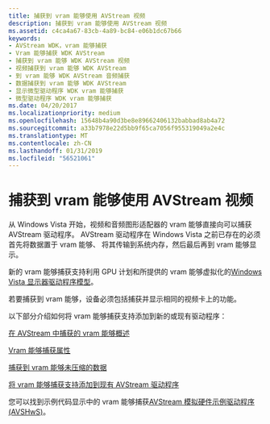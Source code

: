 ```yaml
---
title: 捕获到 vram 能够使用 AVStream 视频
description: 捕获到 vram 能够使用 AVStream 视频
ms.assetid: c4ca4a67-83cb-4a89-bc84-e06b1dc67b66
keywords:
- AVStream WDK，vram 能够捕获
- Vram 能够捕获 WDK AVStream
- 捕获到 vram 能够 WDK AVStream 视频
- 视频捕获到 vram 能够 WDK AVStream
- 到 vram 能够 WDK AVStream 音频捕获
- 数据捕获到 vram 能够 WDK AVStream
- 显示微型驱动程序 WDK vram 能够捕获
- 微型驱动程序 WDK vram 能够捕获
ms.date: 04/20/2017
ms.localizationpriority: medium
ms.openlocfilehash: 15648b4a90d3be8e89662406132babbad8ab4a72
ms.sourcegitcommit: a33b7978e22d5bb9f65ca7056f955319049a2e4c
ms.translationtype: MT
ms.contentlocale: zh-CN
ms.lasthandoff: 01/31/2019
ms.locfileid: "56521061"
---
```

# <a name="capturing-video-to-vram-using-avstream"></a>捕获到 vram 能够使用 AVStream 视频


从 Windows Vista 开始，视频和音频图形适配器的 vram 能够直接向可以捕获 AVStream 驱动程序。 AVStream 驱动程序在 Windows Vista 之前已存在的必须首先将数据置于 vram 能够、 将其传输到系统内存，然后最后再到 vram 能够显示。

新的 vram 能够捕获支持利用 GPU 计划和所提供的 vram 能够虚拟化的[Windows Vista 显示器驱动程序模型](https://msdn.microsoft.com/library/windows/hardware/ff570593)。

若要捕获到 vram 能够，设备必须包括捕获并显示相同的视频卡上的功能。

以下部分介绍如何将 vram 能够捕获支持添加到新的或现有驱动程序：

[在 AVStream 中捕获的 vram 能够概述](overview-of-vram-capture-in-avstream.md)

[Vram 能够捕获属性](vram-capture-properties.md)

[捕获到 vram 能够未压缩的数据](capturing-uncompressed-data-to-vram.md)

[将 vram 能够捕获支持添加到现有 AVStream 驱动程序](adding-vram-capture-support-to-existing-avstream-drivers.md)

您可以找到示例代码显示中的 vram 能够捕获[AVStream 模拟硬件示例驱动程序 (AVSHwS)](https://go.microsoft.com/fwlink/p/?linkid=256083)。

 

 




